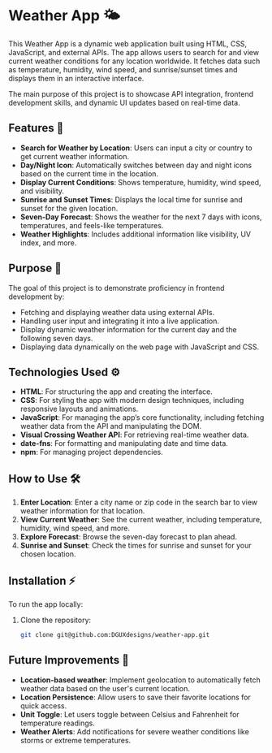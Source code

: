# Weather App 🌤️

This Weather App is a dynamic web application built using HTML, CSS, JavaScript, and external APIs. The app allows users to search for and view current weather conditions for any location worldwide. It fetches data such as temperature, humidity, wind speed, and sunrise/sunset times and displays them in an interactive interface.

The main purpose of this project is to showcase API integration, frontend development skills, and dynamic UI updates based on real-time data.

## Features 🚀

- **Search for Weather by Location**: Users can input a city or country to get current weather information.
- **Day/Night Icon**: Automatically switches between day and night icons based on the current time in the location.
- **Display Current Conditions**: Shows temperature, humidity, wind speed, and visibility.
- **Sunrise and Sunset Times**: Displays the local time for sunrise and sunset for the given location.
- **Seven-Day Forecast**: Shows the weather for the next 7 days with icons, temperatures, and feels-like temperatures.
- **Weather Highlights**: Includes additional information like visibility, UV index, and more.

## Purpose 🎯

The goal of this project is to demonstrate proficiency in frontend development by:

- Fetching and displaying weather data using external APIs.
- Handling user input and integrating it into a live application.
- Display dynamic weather information for the current day and the following seven days.
- Displaying data dynamically on the web page with JavaScript and CSS.

## Technologies Used ⚙️

- **HTML**: For structuring the app and creating the interface.
- **CSS**: For styling the app with modern design techniques, including responsive layouts and animations.
- **JavaScript**: For managing the app’s core functionality, including fetching weather data from the API and manipulating the DOM.
- **Visual Crossing Weather API**: For retrieving real-time weather data.
- **date-fns**: For formatting and manipulating date and time data.
- **npm**: For managing project dependencies.

## How to Use 🛠️

1. **Enter Location**: Enter a city name or zip code in the search bar to view weather information for that location.
2. **View Current Weather**: See the current weather, including temperature, humidity, wind speed, and more.
3. **Explore Forecast**: Browse the seven-day forecast to plan ahead.
4. **Sunrise and Sunset**: Check the times for sunrise and sunset for your chosen location.

## Installation ⚡

To run the app locally:

1. Clone the repository:

    ```bash
    git clone git@github.com:DGUXdesigns/weather-app.git
    ```

## Future Improvements 🌱

- **Location-based weather**: Implement geolocation to automatically fetch weather data based on the user's current location.
- **Location Persistence**: Allow users to save their favorite locations for quick access.
- **Unit Toggle**: Let users toggle between Celsius and Fahrenheit for temperature readings.
- **Weather Alerts**: Add notifications for severe weather conditions like storms or extreme temperatures.

